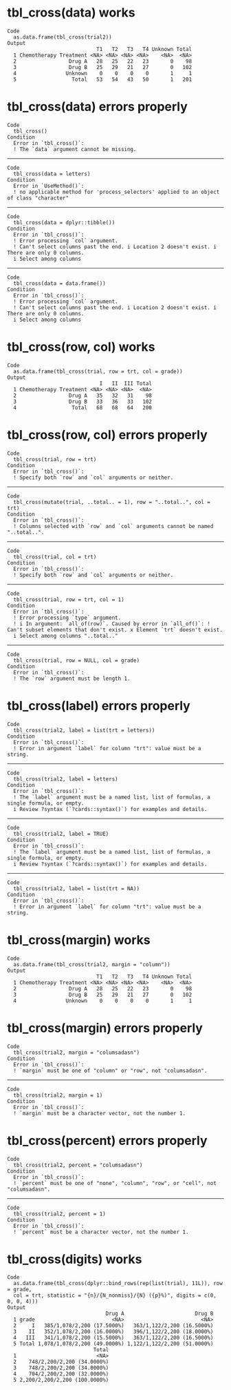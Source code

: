 # tbl_cross(data) works

    Code
      as.data.frame(tbl_cross(trial2))
    Output
                                 T1   T2   T3   T4 Unknown Total
      1 Chemotherapy Treatment <NA> <NA> <NA> <NA>    <NA>  <NA>
      2                 Drug A   28   25   22   23       0    98
      3                 Drug B   25   29   21   27       0   102
      4                Unknown    0    0    0    0       1     1
      5                  Total   53   54   43   50       1   201

# tbl_cross(data) errors properly

    Code
      tbl_cross()
    Condition
      Error in `tbl_cross()`:
      ! The `data` argument cannot be missing.

---

    Code
      tbl_cross(data = letters)
    Condition
      Error in `UseMethod()`:
      ! no applicable method for 'process_selectors' applied to an object of class "character"

---

    Code
      tbl_cross(data = dplyr::tibble())
    Condition
      Error in `tbl_cross()`:
      ! Error processing `col` argument.
      ! Can't select columns past the end. i Location 2 doesn't exist. i There are only 0 columns.
      i Select among columns

---

    Code
      tbl_cross(data = data.frame())
    Condition
      Error in `tbl_cross()`:
      ! Error processing `col` argument.
      ! Can't select columns past the end. i Location 2 doesn't exist. i There are only 0 columns.
      i Select among columns

# tbl_cross(row, col) works

    Code
      as.data.frame(tbl_cross(trial, row = trt, col = grade))
    Output
                                  I   II  III Total
      1 Chemotherapy Treatment <NA> <NA> <NA>  <NA>
      2                 Drug A   35   32   31    98
      3                 Drug B   33   36   33   102
      4                  Total   68   68   64   200

# tbl_cross(row, col) errors properly

    Code
      tbl_cross(trial, row = trt)
    Condition
      Error in `tbl_cross()`:
      ! Specify both `row` and `col` arguments or neither.

---

    Code
      tbl_cross(mutate(trial, ..total.. = 1), row = "..total..", col = trt)
    Condition
      Error in `tbl_cross()`:
      ! Columns selected with `row` and `col` arguments cannot be named "..total..".

---

    Code
      tbl_cross(trial, col = trt)
    Condition
      Error in `tbl_cross()`:
      ! Specify both `row` and `col` arguments or neither.

---

    Code
      tbl_cross(trial, row = trt, col = 1)
    Condition
      Error in `tbl_cross()`:
      ! Error processing `type` argument.
      ! i In argument: `all_of(row)`. Caused by error in `all_of()`: ! Can't subset elements that don't exist. x Element `trt` doesn't exist.
      i Select among columns "..total.."

---

    Code
      tbl_cross(trial, row = NULL, col = grade)
    Condition
      Error in `tbl_cross()`:
      ! The `row` argument must be length 1.

# tbl_cross(label) errors properly

    Code
      tbl_cross(trial2, label = list(trt = letters))
    Condition
      Error in `tbl_cross()`:
      ! Error in argument `label` for column "trt": value must be a string.

---

    Code
      tbl_cross(trial2, label = letters)
    Condition
      Error in `tbl_cross()`:
      ! The `label` argument must be a named list, list of formulas, a single formula, or empty.
      i Review ?syntax (`?cards::syntax()`) for examples and details.

---

    Code
      tbl_cross(trial2, label = TRUE)
    Condition
      Error in `tbl_cross()`:
      ! The `label` argument must be a named list, list of formulas, a single formula, or empty.
      i Review ?syntax (`?cards::syntax()`) for examples and details.

---

    Code
      tbl_cross(trial2, label = list(trt = NA))
    Condition
      Error in `tbl_cross()`:
      ! Error in argument `label` for column "trt": value must be a string.

# tbl_cross(margin) works

    Code
      as.data.frame(tbl_cross(trial2, margin = "column"))
    Output
                                 T1   T2   T3   T4 Unknown Total
      1 Chemotherapy Treatment <NA> <NA> <NA> <NA>    <NA>  <NA>
      2                 Drug A   28   25   22   23       0    98
      3                 Drug B   25   29   21   27       0   102
      4                Unknown    0    0    0    0       1     1

# tbl_cross(margin) errors properly

    Code
      tbl_cross(trial2, margin = "columsadasn")
    Condition
      Error in `tbl_cross()`:
      ! `margin` must be one of "column" or "row", not "columsadasn".

---

    Code
      tbl_cross(trial2, margin = 1)
    Condition
      Error in `tbl_cross()`:
      ! `margin` must be a character vector, not the number 1.

# tbl_cross(percent) errors properly

    Code
      tbl_cross(trial2, percent = "columsadasn")
    Condition
      Error in `tbl_cross()`:
      ! `percent` must be one of "none", "column", "row", or "cell", not "columsadasn".

---

    Code
      tbl_cross(trial2, percent = 1)
    Condition
      Error in `tbl_cross()`:
      ! `percent` must be a character vector, not the number 1.

# tbl_cross(digits) works

    Code
      as.data.frame(tbl_cross(dplyr::bind_rows(rep(list(trial), 11L)), row = grade,
      col = trt, statistic = "{n}/{N_nonmiss}/{N} ({p}%)", digits = c(0, 0, 0, 4)))
    Output
                                    Drug A                       Drug B
      1 grade                         <NA>                         <NA>
      2     I   385/1,078/2,200 (17.5000%)   363/1,122/2,200 (16.5000%)
      3    II   352/1,078/2,200 (16.0000%)   396/1,122/2,200 (18.0000%)
      4   III   341/1,078/2,200 (15.5000%)   363/1,122/2,200 (16.5000%)
      5 Total 1,078/1,078/2,200 (49.0000%) 1,122/1,122/2,200 (51.0000%)
                                Total
      1                          <NA>
      2    748/2,200/2,200 (34.0000%)
      3    748/2,200/2,200 (34.0000%)
      4    704/2,200/2,200 (32.0000%)
      5 2,200/2,200/2,200 (100.0000%)

